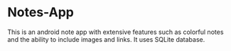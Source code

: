 # Notes-App
This is an android note app with extensive features such as colorful notes and the ability to include images and links. It uses SQLite database.
